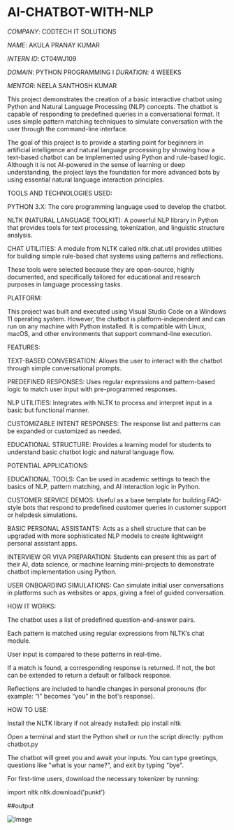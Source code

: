 # AI-CHATBOT-WITH-NLP

*COMPANY*: CODTECH IT SOLUTIONS 

*NAME*: AKULA PRANAY KUMAR

*INTERN ID*: CT04WJ109 

*DOMAIN*: PYTHON PROGRAMMING 
I 
*DURATION*: 4 WEEEKS 

*MENTOR*: NEELA SANTHOSH KUMAR


This project demonstrates the creation of a basic interactive chatbot using Python and Natural Language Processing (NLP) concepts. The chatbot is capable of responding to predefined queries in a conversational format. It uses simple pattern matching techniques to simulate conversation with the user through the command-line interface.

The goal of this project is to provide a starting point for beginners in artificial intelligence and natural language processing by showing how a text-based chatbot can be implemented using Python and rule-based logic. Although it is not AI-powered in the sense of learning or deep understanding, the project lays the foundation for more advanced bots by using essential natural language interaction principles.


TOOLS AND TECHNOLOGIES USED:

PYTHON 3.X: The core programming language used to develop the chatbot.

NLTK (NATURAL LANGUAGE TOOLKIT): A powerful NLP library in Python that provides tools for text processing, tokenization, and linguistic structure analysis.

CHAT UTILITIES: A module from NLTK called nltk.chat.util provides utilities for building simple rule-based chat systems using patterns and reflections.

These tools were selected because they are open-source, highly documented, and specifically tailored for educational and research purposes in language processing tasks.


PLATFORM:

This project was built and executed using Visual Studio Code on a Windows 11 operating system. However, the chatbot is platform-independent and can run on any machine with Python installed. It is compatible with Linux, macOS, and other environments that support command-line execution.


FEATURES:

TEXT-BASED CONVERSATION: Allows the user to interact with the chatbot through simple conversational prompts.

PREDEFINED RESPONSES: Uses regular expressions and pattern-based logic to match user input with pre-programmed responses.

NLP UTILITIES: Integrates with NLTK to process and interpret input in a basic but functional manner.

CUSTOMIZABLE INTENT RESPONSES: The response list and patterns can be expanded or customized as needed.

EDUCATIONAL STRUCTURE: Provides a learning model for students to understand basic chatbot logic and natural language flow.


POTENTIAL APPLICATIONS:

EDUCATIONAL TOOLS:
Can be used in academic settings to teach the basics of NLP, pattern matching, and AI interaction logic in Python.

CUSTOMER SERVICE DEMOS:
Useful as a base template for building FAQ-style bots that respond to predefined customer queries in customer support or helpdesk simulations.

BASIC PERSONAL ASSISTANTS:
Acts as a shell structure that can be upgraded with more sophisticated NLP models to create lightweight personal assistant apps.

INTERVIEW OR VIVA PREPARATION:
Students can present this as part of their AI, data science, or machine learning mini-projects to demonstrate chatbot implementation using Python.

USER ONBOARDING SIMULATIONS:
Can simulate initial user conversations in platforms such as websites or apps, giving a feel of guided conversation.


HOW IT WORKS:

The chatbot uses a list of predefined question-and-answer pairs.

Each pattern is matched using regular expressions from NLTK’s chat module.

User input is compared to these patterns in real-time.

If a match is found, a corresponding response is returned. If not, the bot can be extended to return a default or fallback response.

Reflections are included to handle changes in personal pronouns (for example: “I” becomes “you” in the bot's response).


HOW TO USE:

Install the NLTK library if not already installed: pip install nltk

Open a terminal and start the Python shell or run the script directly: python chatbot.py

The chatbot will greet you and await your inputs. You can type greetings, questions like "what is your name?", and exit by typing "bye".

For first-time users, download the necessary tokenizer by running:

import nltk
nltk.download('punkt')

##output

![Image](https://github.com/user-attachments/assets/ebd7bd77-39de-44d3-9c72-b4f3d2f26883)
